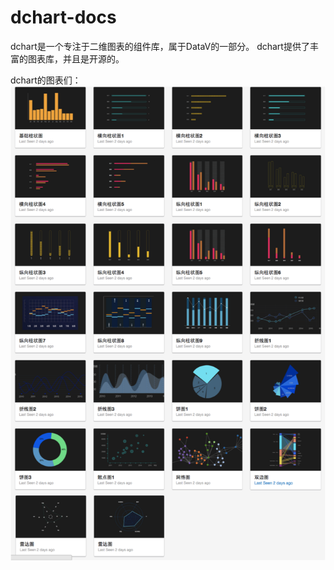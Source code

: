 # dchart-docs

dchart是一个专注于二维图表的组件库，属于DataV的一部分。
dchart提供了丰富的图表库，并且是开源的。

dchart的图表们：
![](dchart-demos.png)



